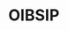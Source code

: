 # OIBSIP
<!DOCTYPE html>
<html lang="en">
  <head>
    <meta charset="UTF-8" />
    <meta name="viewport" content="width=device-width, initial-scale=1" />
    <title>Vyankatesh - Landing page</title>
    <link rel="preconnect" href="https://fonts.gstatic.com" />
    <link
      href="https://fonts.googleapis.com/css2?family=Open+Sans:wght@400;700&family=Raleway:wght@400;700&display=swap"
      rel="stylesheet"
    />
    <link
      rel="stylesheet"
      href="https://use.fontawesome.com/releases/v5.15.3/css/all.css"
      integrity="sha384-SZXxX4whJ79/gErwcOYf+zWLeJdY/qpuqC4cAa9rOGUstPomtqpuNWT9wdPEn2fk"
      crossorigin="anonymous"
    />
    <link rel="stylesheet" href="./assets/css/main.css" />
    <link rel="icon" href="./assets/images/favicon-32x32.png" />
  </head>

  <body>
    <div class="page">
      <include src="./partials/header.html"></include>
      <include src="./partials/main.html"></include>
      <include src="./partials/footer.html"></include>
    </div>
    <script src="./assets/js/main.js"></script>
  </body>
</html>



